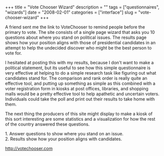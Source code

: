 +++
title = "Vote Chooser Wizard"
description = ""
tags = ["questionnaires", "wizards"]
date = "2008-02-01"
categories = ["interface"]
slug = "vote-chooser-wizard"
+++


<p>A friend sent me the link to VoteChooser to remind people before the primary to vote. The site consists of a single page wizard that asks you 10 questions about where you stand on political issues. The results page shows how your position aligns with those of presidential candidates in an attempt to help the undecided discover who might be the best person to vote for.</p>
<p>I hesitated at posting this with my results, because I don't want to make a political statement, but its useful to see how this simple questionnaire is very effective at helping to do a simple research task like figuring out what candidates stand for. The comparison and rank order is really quite an effective tool, and putting up something as simple as this combined with a voter registration form in kiosks at post offices, libraries, and shopping malls would be a pretty effective tool to help apathetic and uncertain voters. Individuals could take the poll and print out their results to take home with them. </p>
<p>The next thing the producers of this site might display to make a kiosk of this sort interesting are some statistics and a visualization for how the rest of the country answered these questions.</p>
<div id="screens-full" class="clear"><div class="caption">1. Answer questions to show where you stand on an issue.</div><div class="fullimg clear"><a href="/media/interface/votechooser-1.png" class="group" rel="group" title="1. Answer questions to show where you stand on an issue."><img src="/media/interface/votechooser-1.png" alt="" class="img-responsive"></a></div></div><div id="screens-full" class="clear"><div class="caption">2. Results show how your position aligns with candidates.</div><div class="fullimg clear"><a href="/media/interface/votechooser-2.png" class="group" rel="group" title="2. Results show how your position aligns with candidates."><img src="/media/interface/votechooser-2.png" alt="" class="img-responsive"></a></div></div>        
<p><a href="http://votechooser.com/">http://votechooser.com</a></p>

